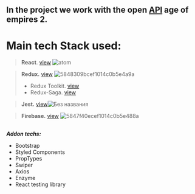 ## In the project we work with the open [API](https://age-of-empires-2-api.herokuapp.com/docs/) age of empires 2.
# Main tech Stack used:
  > **React**. [view](https://reactjs.org/) ![atom](https://user-images.githubusercontent.com/65970612/191053120-127b5428-8740-4e10-8c90-a54cf3af287c.png)

  > **Redux.** [view](https://redux.js.org/) ![5848309bcef1014c0b5e4a9a](https://user-images.githubusercontent.com/65970612/191054042-b93c9247-1c9d-4688-8374-5a67913bbab4.png)
  >   - Redux Toolkit. [view](https://redux-toolkit.js.org/)
  >   - Redux-Saga. [view](https://redux-saga.js.org/)
  
  > **Jest.** [view](https://jestjs.io/)![Без названия](https://user-images.githubusercontent.com/65970612/191054522-d02a8c5d-89ab-4991-ad9c-d9cc0e433cfe.png)

  > **Firebase.** [view](https://console.firebase.google.com/) ![5847f40ecef1014c0b5e488a](https://user-images.githubusercontent.com/65970612/191054723-3d1b02ab-1f30-4564-abcb-5445a6c544e7.png)




##

   ***Addon techs:***
   - Bootstrap
   - Styled Components
   - PropTypes
   - Swiper
   - Axios
   - Enzyme
   - React testing library
